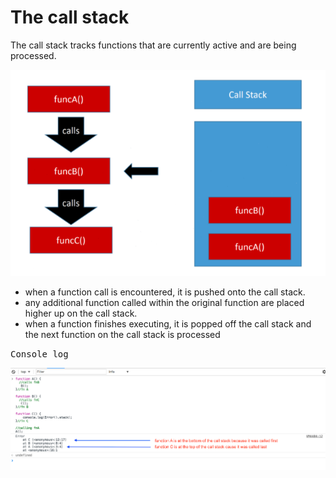 # The call stack
The call stack tracks functions that are currently active and are being processed.

![](/images/callstack.png)

- when a function call is encountered, it is pushed onto the call stack.
- any additional function called within the original function are placed higher up on the call stack.
- when a function finishes executing, it is popped off the call stack and the next function on the call stack is processed

<kbd>Console log</kbd>

![](/images/callstackorder.png)
